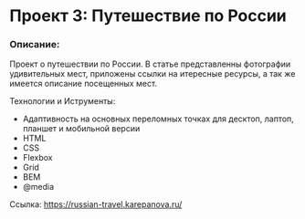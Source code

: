 # Проект 3: Путешествие по России

### Описание:

Проект о путешествии по России.
В статье представленны фотографии удивительных мест, приложены ссылки на итересные ресурсы, а так же имеется описание посещенных мест.


Технологии и Иструменты:
* Адаптивность на основных переломных точках для десктоп, лаптоп, планшет и мобильной версии
* HTML
* CSS
* Flexbox
* Grid
* BEM
* @media

Ссылка: https://russian-travel.karepanova.ru/
